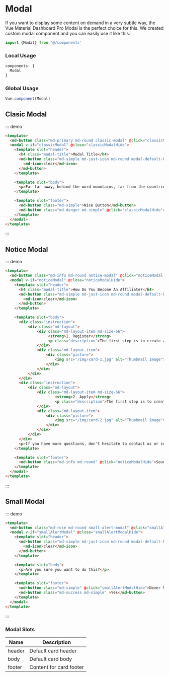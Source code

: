 # Modal

If you want to display some content on demand in a very subtle way, the Vue Material Dashboard Pro Modal is the perfect choice for this. We created custom modal component and you can easily use it like this:

```js
import {Modal} from '@/components'
```

### Local Usage

```js
components: {
  Modal
}
```

### Global Usage

```js
Vue.component(Modal)
```

<script>
module.exports = {
  data () {
    return {
      classicModal: false,
      noticeModal: false,
      smallAlertModal: false
    }
  },
  methods: {
    classicModalHide: function(){
      this.classicModal = false
    },
    noticeModalHide: function(){
      this.noticeModal = false
    },
    smallAlertModalHide: function(){
      this.smallAlertModal = false
    }
  }
}
</script>

## Clasic Modal

::: demo
```html
<template>
  <md-button class="md-primary md-round classic-modal" @click="classicModal = true">Classic Modal</md-button>
  <modal v-if="classicModal" @close="classicModalHide">
    <template slot="header">
      <h4 class="modal-title">Modal Title</h4>
      <md-button class="md-simple md-just-icon md-round modal-default-button" @click="classicModalHide">
        <md-icon>clear</md-icon>
      </md-button>
    </template>

    <template slot="body">
      <p>Far far away, behind the word mountains, far from the countries Vokalia and Consonantia, there live the blind texts. Separated they live in Bookmarksgrove right at the coast of the Semantics, a large language ocean. A small river named Duden flows by their place and supplies it with the necessary regelialia. It is a paradisematic country, in which roasted parts of sentences fly into your mouth. Even the all-powerful Pointing has no control about the blind texts it is an almost unorthographic life One day however a small line of blind text by the name of Lorem Ipsum decided to leave for the far World of Grammar.</p>
    </template>

    <template slot="footer">
      <md-button class="md-simple">Nice Button</md-button>
      <md-button class="md-danger md-simple" @click="classicModalHide">Close</md-button>
    </template>
  </modal>
</template>

```
:::

## Notice Modal

::: demo
```html
<template>
  <md-button class="md-info md-round notice-modal" @click="noticeModal = true">Notice Modal</md-button>
  <modal v-if="noticeModal" @close="noticeModalHide">
    <template slot="header">
      <h4 class="modal-title">How Do You Become An Affiliate?</h4>
      <md-button class="md-simple md-just-icon md-round modal-default-button" @click="noticeModalHide">
        <md-icon>clear</md-icon>
      </md-button>
    </template>

    <template slot="body">
      <div class="instruction">
          <div class="md-layout">
              <div class="md-layout-item md-size-66">
                   <strong>1. Register</strong>
                   <p class="description">The first step is to create an account at <a href="https://www.creative-tim.com/">Creative Tim</a>. You can choose a social network or go for the classic version, whatever works best for you.</p>
              </div>
              <div class="md-layout-item">
                  <div class="picture">
                      <img src="/img/card-1.jpg" alt="Thumbnail Image">
                  </div>
              </div>
          </div>
      </div>
      <div class="instruction">
          <div class="md-layout">
              <div class="md-layout-item md-size-66">
                      <strong>2. Apply</strong>
                      <p class="description">The first step is to create an account at <a href="https://www.creative-tim.com/">Creative Tim</a>. You can choose a social network or go for the classic version, whatever works best for you.</p>
              </div>
              <div class="md-layout-item">
                  <div class="picture">
                      <img src="/img/card-2.jpg" alt="Thumbnail Image">
                  </div>
              </div>
          </div>
      </div>
      <p>If you have more questions, don't hesitate to contact us or send us a tweet @creativetim. We're here to help!</p>
    </template>

    <template slot="footer">
      <md-button class="md-info md-round" @click="noticeModalHide">Sound Good</md-button>
    </template>
  </modal>
</template>

```
:::

## Small Modal

::: demo
```html
<template>
  <md-button class="md-rose md-round small-alert-modal" @click="smallAlertModal = true">Small Alert Modal</md-button>
  <modal v-if="smallAlertModal" @close="smallAlertModalHide">
    <template slot="header">
      <md-button class="md-simple md-just-icon md-round modal-default-button" @click="smallAlertModalHide">
        <md-icon>clear</md-icon>
      </md-button>
    </template>

    <template slot="body">
      <p>Are you sure you want to do this?</p>
    </template>

    <template slot="footer">
      <md-button class="md-simple" @click="smallAlertModalHide">Never Mind</md-button>
      <md-button class="md-success md-simple" >Yes</md-button>
    </template>
  </modal>
</template>

```
:::


### Modal Slots
| Name | Description |
|---------- |-------- |
|  header  | Default card header |
|  body  | Default card body |
|  footer  | Content for card footer |
